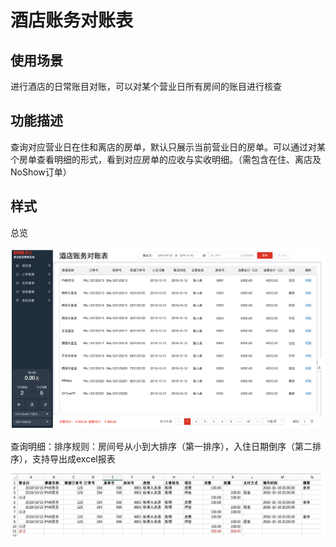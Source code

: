 # 酒店账务对账表

##  **使用场景**

进行酒店的日常账目对账，可以对某个营业日所有房间的账目进行核查

##  **功能描述**

查询对应营业日在住和离店的房单，默认只展示当前营业日的房单。可以通过对某个房单查看明细的形式，看到对应房单的应收与实收明细。（需包含在住、离店及NoShow订单）

## 样式

总览

![](../../../.gitbook/assets/image%20%28156%29.png)

查询明细：排序规则：房间号从小到大排序（第一排序），入住日期倒序（第二排序），支持导出成excel报表

![](../../../.gitbook/assets/image%20%28150%29.png)



